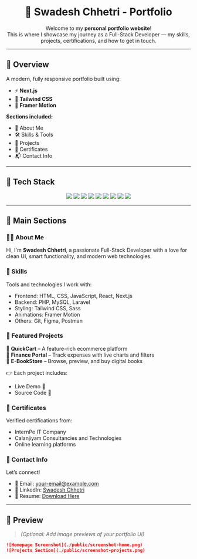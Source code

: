 <h1 align="center">💼 Swadesh Chhetri - Portfolio</h1>

<p align="center">
  Welcome to my <strong>personal portfolio website</strong>!<br />
  This is where I showcase my journey as a Full-Stack Developer — my skills, projects, certifications, and how to get in touch.
</p>

---

## 🌟 Overview

A modern, fully responsive portfolio built using:

- ⚡ **Next.js**
- 🎨 **Tailwind CSS**
- 🎥 **Framer Motion**

**Sections included:**

- 👤 About Me  
- 🛠️ Skills & Tools  
- 💼 Projects  
- 🧾 Certificates  
- 📬 Contact Info  

---

## 🚀 Tech Stack

<p align="center">
  <img src="https://img.shields.io/badge/-Next.js-000?style=for-the-badge&logo=next.js" />
  <img src="https://img.shields.io/badge/-React-61DAFB?style=for-the-badge&logo=react&logoColor=black" />
  <img src="https://img.shields.io/badge/-JavaScript-F7DF1E?style=for-the-badge&logo=javascript&logoColor=black" />
  <img src="https://img.shields.io/badge/-TypeScript-3178C6?style=for-the-badge&logo=typescript" />
  <img src="https://img.shields.io/badge/-Tailwind%20CSS-06B6D4?style=for-the-badge&logo=tailwind-css&logoColor=white" />
  <img src="https://img.shields.io/badge/-Framer%20Motion-0055FF?style=for-the-badge&logo=framer" />
  <img src="https://img.shields.io/badge/-Lucide%20React-000000?style=for-the-badge" />
  <img src="https://img.shields.io/badge/-Laravel-FF2D20?style=for-the-badge&logo=laravel&logoColor=white" />
  <img src="https://img.shields.io/badge/-MySQL-00758F?style=for-the-badge&logo=mysql&logoColor=white" />
</p>

---

## 📁 Main Sections

### 🧑‍💻 About Me
Hi, I'm **Swadesh Chhetri**, a passionate Full-Stack Developer with a love for clean UI, smart functionality, and modern web technologies.

### 🧰 Skills
Tools and technologies I work with:

- Frontend: HTML, CSS, JavaScript, React, Next.js
- Backend: PHP, MySQL, Laravel
- Styling: Tailwind CSS, Sass
- Animations: Framer Motion
- Others: Git, Figma, Postman

### 💼 Featured Projects

🔹 **QuickCart** – A feature-rich ecommerce platform  
🔹 **Finance Portal** – Track expenses with live charts and filters  
🔹 **E-BookStore** – Browse, preview, and buy digital books

👉 Each project includes:
- Live Demo 🔗
- Source Code 📂

### 📜 Certificates

Verified certifications from:
- InternPe IT Company
- Calanjiyam Consultancies and Technologies
- Online learning platforms

### 📇 Contact Info

Let’s connect!

- 📧 Email: [your-email@example.com](mailto:your-email@example.com)  
- 💼 LinkedIn: [Swadesh Chhetri](https://www.linkedin.com/in/swadeshchhetri)  
- 📄 Resume: [Download Here](https://your-resume-link.com)

---

## 📸 Preview

> *(Optional: Add image previews of your portfolio UI)*

```markdown
![Homepage Screenshot](./public/screenshot-home.png)
![Projects Section](./public/screenshot-projects.png)

